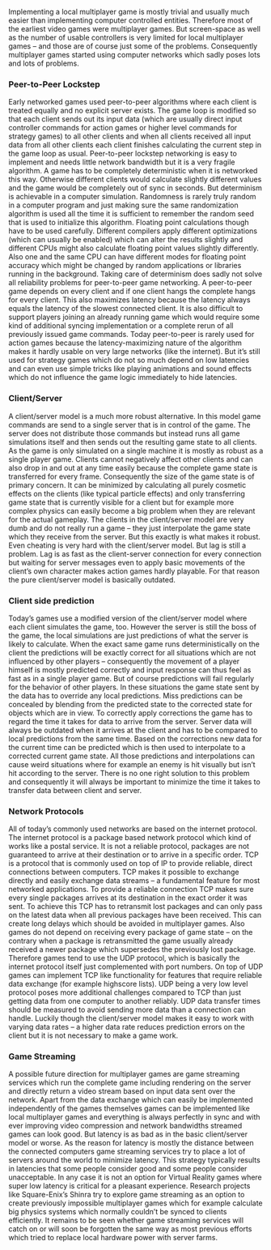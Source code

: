 Implementing a local multiplayer game is mostly trivial and usually much easier than implementing computer controlled entities. Therefore most of the earliest video games were multiplayer games. But screen-space as well as the number of usable controllers is very limited for local multiplayer games – and those are of course just some of the problems. Consequently multiplayer games started using computer networks which sadly poses lots and lots of problems.

### Peer-to-Peer Lockstep
Early networked games used peer-to-peer algorithms where each client is treated equally and no explicit server exists. The game loop is modified so that each client sends out its input data (which are usually direct input controller commands for action games or higher level commands for strategy games) to all other clients and when all clients received all input data from all other clients each client finishes calculating the current step in the game loop as usual. Peer-to-peer lockstep networking is easy to implement and needs little network bandwidth but it is a very fragile algorithm.
A game has to be completely deterministic when it is networked this way. Otherwise different clients would calculate slightly different values and the game would be completely out of sync in seconds. But determinism is achievable in a computer simulation. Randomness is rarely truly random in a computer program and just making sure the same randomization algorithm is used all the time it is sufficient to remember the random seed that is used to initialize this algorithm. Floating point calculations though have to be used carefully. Different compilers apply different optimizations (which can usually be enabled) which can alter the results slightly and different CPUs might also calculate floating point values slightly differently. Also one and the same CPU can have different modes for floating point accuracy which might be changed by random applications or libraries running in the background.
Taking care of determinism does sadly not solve all reliability problems for peer-to-peer game networking. A peer-to-peer game depends on every client and if one client hangs the complete hangs for every client. This also maximizes latency because the latency always equals the latency of the slowest connected client. It is also difficult to support players joining an already running game which would require some kind of additional syncing implementation or a complete rerun of all previously issued game commands.
Today peer-to-peer is rarely used for action games because the latency-maximizing nature of the algorithm makes it hardly usable on very large networks (like the internet). But it’s still used for strategy games which do not so much depend on low latencies and can even use simple tricks like playing animations and sound effects which do not influence the game logic immediately to hide latencies.

### Client/Server
A client/server model is a much more robust alternative. In this model game commands are send to a single server that is in control of the game. The server does not distribute those commands but instead runs all game simulations itself and then sends out the resulting game state to all clients. As the game is only simulated on a single machine it is mostly as robust as a single player game. Clients cannot negatively affect other clients and can also drop in and out at any time easily because the complete game state is transferred for every frame. Consequently the size of the game state is of primary concern. It can be minimized by calculating all purely cosmetic effects on the clients (like typical particle effects) and only transferring game state that is currently visible for a client but for example more complex physics can easily become a big problem when they are relevant for the actual gameplay.
The clients in the client/server model are very dumb and do not really run a game – they just interpolate the game state which they receive from the server. But this exactly is what makes it robust. Even cheating is very hard with the client/server model.
But lag is still a problem. Lag is as fast as the client-server connection for every connection but waiting for server messages even to apply basic movements of the client’s own character makes action games hardly playable. For that reason the pure client/server model is basically outdated.

### Client side prediction
Today’s games use a modified version of the client/server model where each client simulates the game, too. However the server is still the boss of the game, the local simulations are just predictions of what the server is likely to calculate. When the exact same game runs deterministically on the client the predictions will be exactly correct for all situations which are not influenced by other players – consequently the movement of a player himself is mostly predicted correctly and input response can thus feel as fast as in a single player game.
But of course predictions will fail regularly for the behavior of other players. In these situations the game state sent by the data has to override any local predictions. Miss predictions can be concealed by blending from the predicted state to the corrected state for objects which are in view. To correctly apply corrections the game has to regard the time it takes for data to arrive from the server. Server data will always be outdated when it arrives at the client and has to be compared to local predictions from the same time. Based on the corrections new data for the current time can be predicted which is then used to interpolate to a corrected current game state.
All those predictions and interpolations can cause weird situations where for example an enemy is hit visually but isn’t hit according to the server. There is no one right solution to this problem and consequently it will always be important to minimize the time it takes to transfer data between client and server.

### Network Protocols
All of today’s commonly used networks are based on the internet protocol. The internet protocol is a package based network protocol which kind of works like a postal service. It is not a reliable protocol, packages are not guaranteed to arrive at their destination or to arrive in a specific order. TCP is a protocol that is commonly used on top of IP to provide reliable, direct connections between computers. TCP makes it possible to exchange directly and easily exchange data streams – a fundamental feature for most networked applications. To provide a reliable connection TCP makes sure every single packages arrives at its destination in the exact order it was sent. To achieve this TCP has to retransmit lost packages and can only pass on the latest data when all previous packages have been received. This can create long delays which should be avoided in multiplayer games. Also games do not depend on receiving every package of game state – on the contrary when a package is retransmitted the game usually already received a newer package which supersedes the previously lost package. Therefore games tend to use the UDP protocol, which is basically the internet protocol itself just complemented with port numbers. On top of UDP games can implement TCP like functionality for features that require reliable data exchange (for example highscore lists).
UDP being a very low level protocol poses more additional challenges compared to TCP than just getting data from one computer to another reliably. UDP data transfer times should be measured to avoid sending more data than a connection can handle. Luckily though the client/server model makes it easy to work with varying data rates – a higher data rate reduces prediction errors on the client but it is not necessary to make a game work.

### Game Streaming
A possible future direction for multiplayer games are game streaming services which run the complete game including rendering on the server and directly return a video stream based on input data sent over the network. Apart from the data exchange which can easily be implemented independently of the games themselves games can be implemented like local multiplayer games and everything is always perfectly in sync and with ever improving video compression and network bandwidths streamed games can look good. But latency is as bad as in the basic client/server model or worse. As the reason for latency is mostly the distance between the connected computers game streaming services try to place a lot of servers around the world to minimize latency. This strategy typically results in latencies that some people consider good and some people consider unacceptable. In any case it is not an option for Virtual Reality games where super low latency is critical for a pleasant experience. Research projects like Square-Enix’s Shinra try to explore game streaming as an option to create previously impossible multiplayer games which for example calculate big physics systems which normally couldn’t be synced to clients efficiently. It remains to be seen whether game streaming services will catch on or will soon be forgotten the same way as most previous efforts which tried to replace local hardware power with server farms.